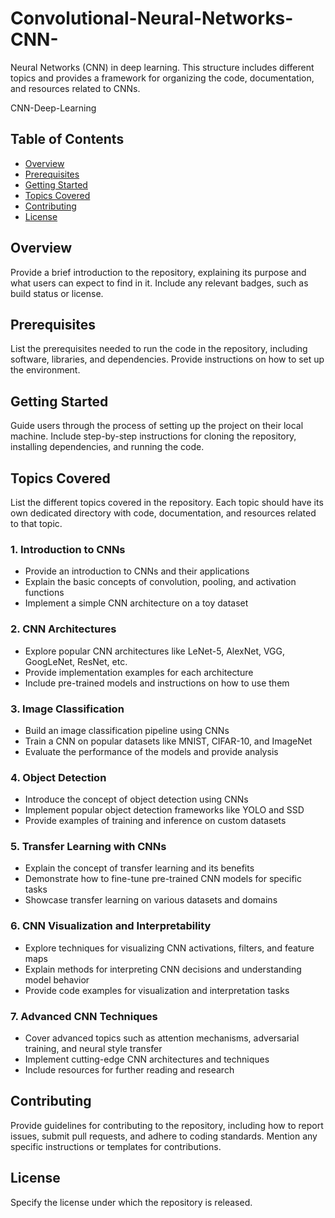 # Convolutional-Neural-Networks-CNN-
Neural Networks (CNN) in deep learning. This structure includes different topics and provides a framework for organizing the code, documentation, and resources related to CNNs.

 CNN-Deep-Learning

## Table of Contents
- [Overview](#overview)
- [Prerequisites](#prerequisites)
- [Getting Started](#getting-started)
- [Topics Covered](#topics-covered)
- [Contributing](#contributing)
- [License](#license)

## Overview
Provide a brief introduction to the repository, explaining its purpose and what users can expect to find in it. Include any relevant badges, such as build status or license.

## Prerequisites
List the prerequisites needed to run the code in the repository, including software, libraries, and dependencies. Provide instructions on how to set up the environment.

## Getting Started
Guide users through the process of setting up the project on their local machine. Include step-by-step instructions for cloning the repository, installing dependencies, and running the code.

## Topics Covered
List the different topics covered in the repository. Each topic should have its own dedicated directory with code, documentation, and resources related to that topic.

### 1. Introduction to CNNs
- Provide an introduction to CNNs and their applications
- Explain the basic concepts of convolution, pooling, and activation functions
- Implement a simple CNN architecture on a toy dataset

### 2. CNN Architectures
- Explore popular CNN architectures like LeNet-5, AlexNet, VGG, GoogLeNet, ResNet, etc.
- Provide implementation examples for each architecture
- Include pre-trained models and instructions on how to use them

### 3. Image Classification
- Build an image classification pipeline using CNNs
- Train a CNN on popular datasets like MNIST, CIFAR-10, and ImageNet
- Evaluate the performance of the models and provide analysis

### 4. Object Detection
- Introduce the concept of object detection using CNNs
- Implement popular object detection frameworks like YOLO and SSD
- Provide examples of training and inference on custom datasets

### 5. Transfer Learning with CNNs
- Explain the concept of transfer learning and its benefits
- Demonstrate how to fine-tune pre-trained CNN models for specific tasks
- Showcase transfer learning on various datasets and domains

### 6. CNN Visualization and Interpretability
- Explore techniques for visualizing CNN activations, filters, and feature maps
- Explain methods for interpreting CNN decisions and understanding model behavior
- Provide code examples for visualization and interpretation tasks

### 7. Advanced CNN Techniques
- Cover advanced topics such as attention mechanisms, adversarial training, and neural style transfer
- Implement cutting-edge CNN architectures and techniques
- Include resources for further reading and research

## Contributing
Provide guidelines for contributing to the repository, including how to report issues, submit pull requests, and adhere to coding standards. Mention any specific instructions or templates for contributions.

## License
Specify the license under which the repository is released.
